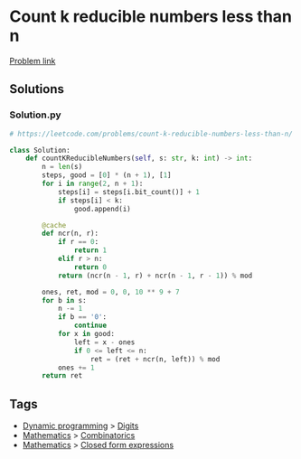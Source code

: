 # Count k reducible numbers less than n

[Problem link](https://leetcode.com/problems/count-k-reducible-numbers-less-than-n/)

## Solutions


### Solution.py
```py
# https://leetcode.com/problems/count-k-reducible-numbers-less-than-n/

class Solution:
    def countKReducibleNumbers(self, s: str, k: int) -> int:
        n = len(s)
        steps, good = [0] * (n + 1), [1]
        for i in range(2, n + 1):
            steps[i] = steps[i.bit_count()] + 1
            if steps[i] < k:
                good.append(i)

        @cache
        def ncr(n, r):
            if r == 0:
                return 1
            elif r > n:
                return 0
            return (ncr(n - 1, r) + ncr(n - 1, r - 1)) % mod

        ones, ret, mod = 0, 0, 10 ** 9 + 7
        for b in s:
            n -= 1
            if b == '0':
                continue
            for x in good:
                left = x - ones
                if 0 <= left <= n:
                    ret = (ret + ncr(n, left)) % mod
            ones += 1
        return ret
```
## Tags

* [Dynamic programming](/Collections/dynamic-programming.md#dynamic-programming) > [Digits](/Collections/dynamic-programming.md#digits)
* [Mathematics](/Collections/mathematics.md#mathematics) > [Combinatorics](/Collections/mathematics.md#combinatorics)
* [Mathematics](/Collections/mathematics.md#mathematics) > [Closed form expressions](/Collections/mathematics.md#closed-form-expressions)
